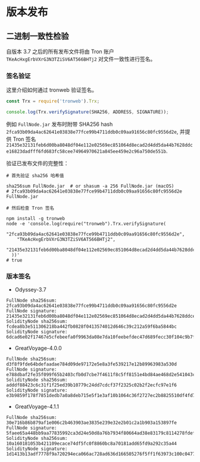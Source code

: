 # 版本发布

## 二进制一致性检验

自版本 3.7 之后的所有发布文件将由 Tron 账户 `TKeAcHxgErbVXrG3N3TZiSV6AT566BHTj2` 对文件一致性进行签名。

### 签名验证

这里介绍如何通过 tronweb 验证签名。

```js
const Trx = require('tronweb').Trx;

console.log(Trx.verifySignature(SHA256, ADDRESS, SIGNATURE));
```

例如 `FullNode.jar` 发布时附带 SHA256 hash `2fca93b09da4ac62641e03838e77fce99b4711ddb0c09aa91656c80fc9556d2e`,
并提供 Tron 签名  `21435e32131feb6d00ba8048df04e112e02569ec851064d8ecad2d4dd5da44b7628ddce16823dadfff6fd683fc58cee74964970621a845ee459e2c96a750de551b`.

验证已发布文件的完整性：

```shell
# 首先验证 sha256 哈希值

sha256sum FullNode.jar  # or shasum -a 256 FullNode.jar (macOS)
# 2fca93b09da4ac62641e03838e77fce99b4711ddb0c09aa91656c80fc9556d2e  FullNode.jar

# 然后检查 Tron 签名

npm install -g tronweb
node -e 'console.log(require("tronweb").Trx.verifySignature(
    "2fca93b09da4ac62641e03838e77fce99b4711ddb0c09aa91656c80fc9556d2e",
    "TKeAcHxgErbVXrG3N3TZiSV6AT566BHTj2",
    "21435e32131feb6d00ba8048df04e112e02569ec851064d8ecad2d4dd5da44b7628ddce16823dadfff6fd683fc58cee74964970621a845ee459e2c96a750de551b"
  ))'
# true
```
### 版本签名
- Odyssey-3.7 
```shell
FullNode sha256sum: 2fca93b09da4ac62641e03838e77fce99b4711ddb0c09aa91656c80fc9556d2e  
FullNode signature: 21435e32131feb6d00ba8048df04e112e02569ec851064d8ecad2d4dd5da44b7628ddce16823dadfff6fd683fc58cee74964970621a845ee459e2c96a750de551b  
SolidityNode sha256sum: fcdea8b3e511306218ba442fb0828f0413574012d646c39c212a59f6ba5844bc  
SolidityNode signature: 6dcad6e02f17467e5cfebeefa0f9963da08e7da10feebefdec47d689fecc30f104c9b7f5e784b883e7ceb786fe55188356c42c306d727fb7819eed2a71f788361c  
```

- GreatVoyage-4.0.0  
```shell
FullNode sha256sum: d3f8f9fde64bdefaadae784d09de97172e5e8a3fe539217e12b89963983a530d   
FullNode signature: e788dbaf2fe35f099f65b2403cfb0d7cbe7f4611f8c5ff8151e4bd84ae468d2e541043c9cde9e74500003027ae9f25cdda81a9bcd60abb45ca7a69f965f4dcc71c   
SolidityNode sha256sum: adddf88423c6c31f1f25ed39b10779c24dd7cdcf37f2325c02b2f2ecfc97e1f6  
SolidityNode signature: e3b9859f178f7851dedb7a0a8deb715e5f1e3af10b1064c36f2727ec2b8825510df4fd7b09d7d049204e5df3e8d5b87778e83a15ca96ce786f7977a6cb48bca91b  
```

- GreatVoyage-4.1.1  
```shell
FullNode sha256sum: 30e716b86b879af1e006c2b463903ae3835e239e32e2b01c2a1b903a153897fe  
FullNode signature: 5faee65a448bb9aa77835992ca3d24e50d8a76b7934f80664ad38e83179c8114278fdef4494de7231f8e40de86461676a7aa4a54c795f4c692e91d90e156ec471b  
SolidityNode sha256sum: 10a160181053b421109ecace74df5fc0f8860bc8a70181add65fd9a292c35a44  
SolidityNode signature: 1d1413b13adf7778f9a720294eca066ac728ad636d166505276f5ff1f63973c100c04778f937f240f10107edb7de477604857867fc4dbdb68238169c978fc3da1b  
```
